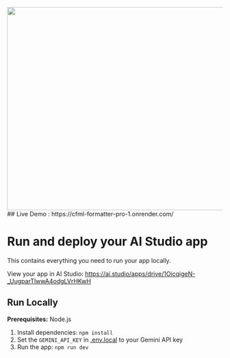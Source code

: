 <div align="center">
<img width="1200" height="475" alt="GHBanner" src="https://github.com/user-attachments/assets/0aa67016-6eaf-458a-adb2-6e31a0763ed6" />
</div>
## Live Demo : https://cfml-formatter-pro-1.onrender.com/

# Run and deploy your AI Studio app

This contains everything you need to run your app locally.

View your app in AI Studio: https://ai.studio/apps/drive/1OicqigeN-_UugparTlwwA4odgLVrHKwH

## Run Locally

**Prerequisites:**  Node.js


1. Install dependencies:
   `npm install`
2. Set the `GEMINI_API_KEY` in [.env.local](.env.local) to your Gemini API key
3. Run the app:
   `npm run dev`
